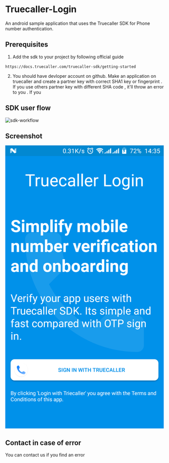 # Truecaller-Login
An android sample application that uses the Truecaller SDK for Phone number authentication.


## Prerequisites

1. Add the sdk to your project by following official guide
```
https://docs.truecaller.com/truecaller-sdk/getting-started
```
2. You should have devloper account on github. Make an application on truecaller and create a partner key with correct SHA1 key or fingerprint . If you use others partner key with different SHA code , it'll throw an error to you . If you   

## SDK user flow
![sdk-workflow](https://blobscdn.gitbook.com/v0/b/gitbook-28427.appspot.com/o/assets%2F-L_r_7LQgMQPpvEeFmRw%2F-LpmVgW-R60lBodxt_88%2F-LpmVmucf0pf5zA9FuGi%2FHousejoy%20%E2%80%93%201.png?alt=media&token=6874d69b-53e8-4299-b124-46a26a8bc223)

## Screenshot
![alt text](https://raw.githubusercontent.com/JahsonKim/Truecaller-Login/master/screenshots/Screenshot_20191109-143528.png)

## Contact in case of error
You can contact us if you find an error 
